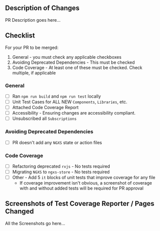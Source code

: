 ## Description of Changes

PR Description goes here...

## Checklist

For your PR to be merged:

1. General - you must check any applicable checkboxes
2. Avoiding Deprecated Dependencies - This must be checked
3. Code Coverage - At least one of these must be checked. Check multiple, if applicable

### General

-   [ ] Ran `npm run build` and `npm run test` locally
-   [ ] Unit Test Cases for ALL NEW `Components`, `Libraries`, etc.
-   [ ] Attached Code Coverage Report
-   [ ] Accessibility - Ensuring changes are accessibility compliant.
-   [ ] Unsubscribed all `Subscriptions`

### Avoiding Deprecated Dependencies

-   [ ] PR doesn't add any `NGXS` state or action files

### Code Coverage

-   [ ] Refactoring deprecated `rxjs` - No tests required
-   [ ] Migrating `NGXS` to `ngxs-store` - No tests required
-   [ ] Other - Add 5 `it` blocks of unit tests that improve coverage for any file
    -   If coverage improvement isn't obvious, a screenshot of coverage with and without added tests will be required for PR approval

## Screenshots of Test Coverage Reporter / Pages Changed

All the Screenshots go here...
